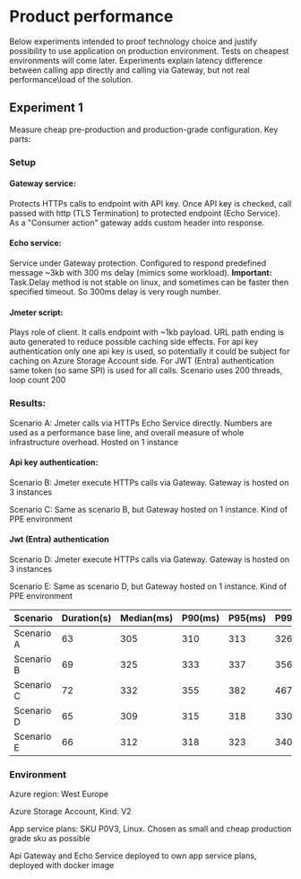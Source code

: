 # Product performance
Below experiments intended to proof technology choice and justify possibility to use application on production environment. Tests on cheapest environments will come later. Experiments explain latency difference between calling app directly and calling via Gateway, but not real performance\load of the solution.

## Experiment 1
Measure cheap pre-production and production-grade configuration. Key parts:

### Setup
#### Gateway service:
Protects HTTPs calls to endpoint with API key. Once API key is checked, call passed with http (TLS Termination) to protected endpoint (Echo Service). As a "Consumer action" gateway adds custom header into response.

#### Echo service: 
Service under Gateway protection. Configured to respond predefined message ~3kb with 300 ms delay (mimics some workload).
**Important:** Task.Delay method is not stable on linux, and sometimes can be faster then specified timeout. So 300ms delay is very rough number.


#### Jmeter script:
Plays role of client. It calls endpoint with ~1kb payload. URL path ending is auto generated to reduce possible caching side effects. For api key authentication only one api key is used, so potentially it could be subject for caching on Azure Storage Account side. For JWT (Entra) authentication same token (so same SPI) is used for all calls. Scenario uses 200 threads, loop count 200 

### Results:

Scenario A: Jmeter calls via HTTPs Echo Service directly. Numbers are used as a performance base line, and overall measure of whole infrastructure overhead. Hosted on 1 instance

#### Api key authentication:
Scenario B: Jmeter execute HTTPs calls via Gateway. Gateway is hosted on 3 instances

Scenario C: Same as scenario B, but Gateway hosted on 1 instance. Kind of PPE environment

#### Jwt (Entra) authentication
Scenario D: Jmeter execute HTTPs calls via Gateway. Gateway is hosted on 3 instances

Scenario E: Same as scenario D, but Gateway hosted on 1 instance. Kind of PPE environment

| Scenario | Duration(s) | Median(ms) | P90(ms) | P95(ms) | P99(ms) | Throughput(req/s) |
|--------------|-----|------|---------|--------|----------|----------|
| Scenario A | 63 | 305 | 310 | 313 | 326 | 615 |
| Scenario B | 69 | 325 | 333 | 337 | 356 | 580 |
| Scenario C | 72 | 332 | 355 | 382 | 467 | 571 |
| Scenario D | 65 | 309 | 315 | 318 | 330 | 615 |
| Scenario E | 66 | 312 | 318 | 323 | 340 | 606 |

### Environment

Azure region: West Europe

Azure Storage Account, Kind: V2

App service plans: SKU P0V3, Linux. Chosen as small and cheap production grade sku as possible

Api Gateway and Echo Service deployed to own app service plans, deployed with docker image
